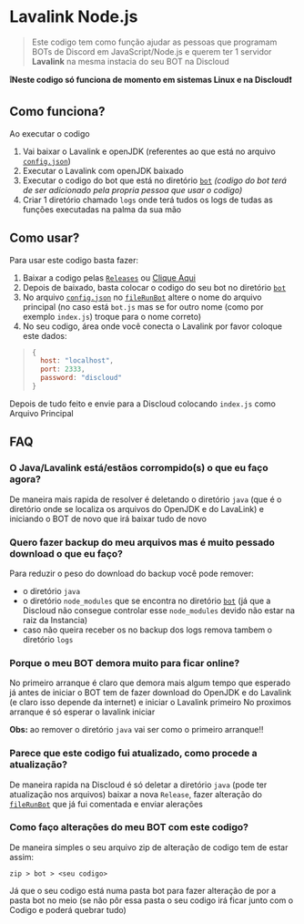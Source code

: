 # Lavalink Node.js

> Este codigo tem como função ajudar as pessoas que programam BOTs de Discord em JavaScript/Node.js e querem ter 1 servidor **Lavalink** na mesma instacia do seu BOT na Discloud

**❕Neste codigo só funciona de momento em sistemas Linux e na Discloud❗**


## Como funciona?
Ao executar o codigo
1. Vai baixar o Lavalink e openJDK (referentes ao que está no arquivo [`config.json`](./config.json))
2. Executar o Lavalink com openJDK baixado
3. Executar o codigo do bot que está no diretório [`bot`](./bot/) *(codigo do bot terá de ser adicionado pela propria pessoa que usar o codigo)*
4. Criar 1 diretório chamado `logs` onde terá tudos os logs de tudas as funções executadas na palma da sua mão


## Como usar?
Para usar este codigo basta fazer:
1. Baixar a codigo pelas [`Releases`](https://github.com/discloud/lavalink-nodejs/releases) ou [Clique Aqui](https://github.com/discloud/lavalink-nodejs/releases/latest/download/lavalink-nodejs.zip)
2. Depois de baixado, basta colocar o codigo do seu bot no diretório [`bot`](./bot/)
3. No arquivo [`config.json`](./config.json) no [`fileRunBot`](./config.json#L7) altere o nome do arquivo principal (no caso está `bot.js` mas se for outro nome (como por exemplo `index.js`) troque para o nome correto)
4. No seu codigo, área onde você conecta o Lavalink por favor coloque este dados:
> ```js
> {
>   host: "localhost",
>   port: 2333,
>   password: "discloud"
> }
> ```

Depois de tudo feito e envie para a Discloud colocando `index.js` como Arquivo Principal


## FAQ

### O Java/Lavalink está/estãos corrompido(s) o que eu faço agora?
De maneira mais rapida de resolver é deletando o diretório `java` (que é o diretório onde se localiza os arquivos do OpenJDK e do LavaLink) e iniciando o BOT de novo que irá baixar tudo de novo

### Quero fazer backup do meu arquivos mas é muito pessado download o que eu faço?
Para reduzir o peso do download do backup você pode remover:
- o diretório `java`
- o diretório `node_modules` que se encontra no diretório [`bot`](./bot/) (já que a Discloud não consegue controlar esse `node_modules` devido não estar na raiz da Instancia)
- caso não queira receber os no backup dos logs remova tambem o diretório `logs`

### Porque o meu BOT demora muito para ficar online?
No primeiro arranque é claro que demora mais algum tempo que esperado já antes de iniciar o BOT tem de fazer download do OpenJDK e do Lavalink (e claro isso depende da internet) e iniciar o Lavalink primeiro
No proximos arranque é só esperar o lavalink iniciar

**Obs:** ao remover o diretório `java` vai ser como o primeiro arranque!!

### Parece que este codigo fui atualizado, como procede a atualização?
De maneira rapida na Discloud é só deletar a diretório `java` (pode ter atualização nos arquivos) baixar a nova `Release`, fazer alteração do [`fileRunBot`](./config.json#L7) que já fui comentada e enviar alerações

### Como faço alterações do meu BOT com este codigo?
De maneira simples o seu arquivo zip de alteração de codigo tem de estar assim:
```
zip > bot > <seu codigo>
```
Já que o seu codigo está numa pasta bot para fazer alteração de por a pasta bot no meio (se não pôr essa pasta o seu codigo irá ficar junto com o Codigo e poderá quebrar tudo)
